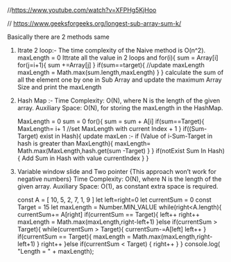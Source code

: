 //https://www.youtube.com/watch?v=XFPHg5KjHoo

// https://www.geeksforgeeks.org/longest-sub-array-sum-k/

Basically there are 2 methods same 
1. Itrate 2 loop:-
     The time complexity of the Naive method is O(n^2).
     maxLength = 0 
     Ittrate all the value in 2 loops and 
     for(i){
         sum = Array[i]
         for(j=i+1){
             sum +=Array[j]
         }
         if(sum==target){
             //update maxLength
             maxLength = Math.max(sum.length,maxLength)
         }
     }
     calculate the sum of all the element one by one in Sub Array and update the maximum Array Size and print the maxLength
2. Hash Map  :- 
    Time Complexity: O(N), where N is the length of the given array.
    Auxiliary Space: O(N), for storing the maxLength in the HashMap.

    MaxLength = 0
    sum = 0
    for(){
        sum = sum + A[i]
        if(sum==Target){
            MaxLength= i+ 1 //set MaxLength with current Index + 1 
        }
        if((Sum-Target) exist in Hash){
            update maxLen :- 
            if (Value of i-Sum-Target in hash is greater than MaxLength){
                maxLength= Math.max(MaxLength,hash.get(sum -Target)
            }
        }
        if(notExist Sum In Hash){
            Add Sum in Hash with value currentIndex
        }
    }
3. Variable window slide and Two pointer {This approach won’t work for negative numbers}
    Time Complexity: O(N), where N is the length of the given array.
    Auxiliary Space: O(1), as constant extra space is required.

    const A = [ 10, 5, 2, 7, 1, 9 ]
    let left=right=0
    let currentSum = 0
    const Target = 15
    let maxLength = Number.MIN_VALUE
    while(right<A.length){
        currentSum+= A[right]
        if(currentSum == Target){
            left++
            right++
            maxLength = Math.max(maxLength,right-left+1)
        }else if(currentSum > Target){
            while(currentSum > Target){
                currentSum-=A[left]
                left++
            }
            if(currentSum == Target){
                maxLength = Math.max(maxLength,right-left+1)
            }
            right++
        }else if(currentSum < Target) {
            right++
        }
    }
    console.log( "Length = "
        + maxLength);